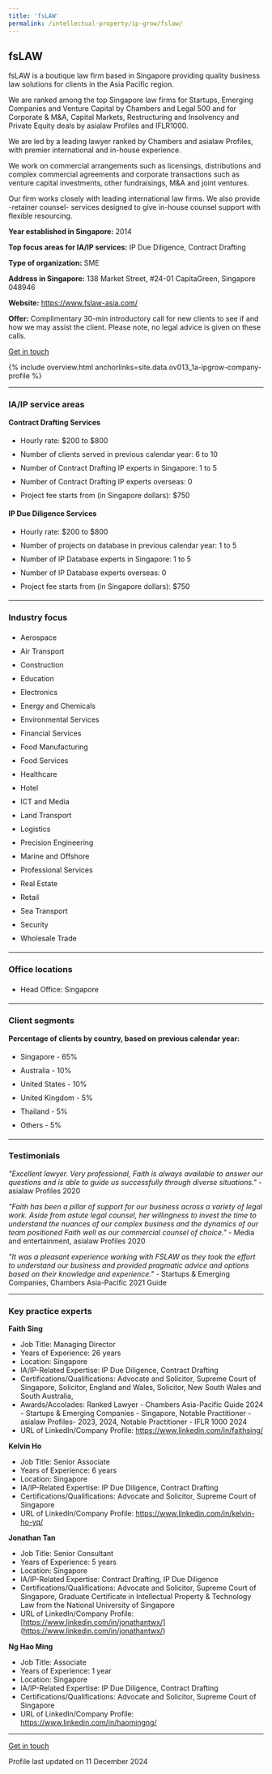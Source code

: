 ```yaml
---
title: 'fsLAW'
permalink: /intellectual-property/ip-grow/fslaw/
---
```


## fsLAW

fsLAW is a boutique law firm based in Singapore providing quality business law solutions for clients in the Asia Pacific region.

We are ranked among the top Singapore law firms for Startups, Emerging Companies and Venture Capital by Chambers and Legal 500 and for Corporate & M&A, Capital Markets, Restructuring and Insolvency and Private Equity deals by asialaw Profiles and IFLR1000.

We are led by a leading lawyer ranked by Chambers and asialaw Profiles, with premier international and in-house experience.

We work on commercial arrangements such as licensings, distributions and complex commercial agreements and corporate transactions such as venture capital investments, other fundraisings, M&A and joint ventures.

Our firm works closely with leading international law firms. We also provide -retainer counsel- services designed to give in-house counsel support with flexible resourcing.

<b>Year established in Singapore:</b> 2014

<b>Top focus areas for IA/IP services:</b> IP Due Diligence, Contract Drafting

<b>Type of organization:</b> SME

<b>Address in Singapore:</b> 138 Market Street, #24-01 CapitaGreen, Singapore 048946

<b>Website:</b> <a href='https://www.fslaw-asia.com/'>https://www.fslaw-asia.com/</a>

<b>Offer:</b> Complimentary 30-min introductory call for new clients to see if and how we may assist the client. Please note, no legal advice is given on these calls.

<a class='btn' href='https://form.gov.sg/67565a125552d17a8f18542e' target='_blank' rel='noopener'>Get in touch</a>

{% include overview.html anchorlinks=site.data.ov013_1a-ipgrow-company-profile %}

---
<a name='ip-related-service-areas'></a>
### IA/IP service areas

**Contract Drafting Services**

<ul>
<li style='line-height: 27px; margin: 0px 0px !important'>Hourly rate:  $200 to $800</li>
<li style='line-height: 27px; margin: 0px 0px !important'>Number of clients served in previous calendar year: 6 to 10</li>
<li style='line-height: 27px; margin: 0px 0px !important'>Number of Contract Drafting IP experts in Singapore: 1 to 5</li>
<li style='line-height: 27px; margin: 0px 0px !important'>Number of Contract Drafting IP experts overseas: 0</li>
<li style='line-height: 27px; margin: 0px 0px !important'>Project fee starts from (in Singapore dollars): $750</li>
</ul>

**IP Due Diligence Services**

<ul>
<li style='line-height: 27px; margin: 0px 0px !important'>Hourly rate:  $200 to $800</li>
<li style='line-height: 27px; margin: 0px 0px !important'>Number of projects on database in previous calendar year: 1 to 5</li>
<li style='line-height: 27px; margin: 0px 0px !important'>Number of IP Database experts in Singapore: 1 to 5</li>
<li style='line-height: 27px; margin: 0px 0px !important'>Number of IP Database experts overseas: 0</li>
<li style='line-height: 27px; margin: 0px 0px !important'>Project fee starts from (in Singapore dollars):  $750</li>
</ul>

---
<a name='industry-focus'></a>
### Industry focus

<ul><li style='line-height: 27px; margin: 0px 0px !important'> Aerospace</li><li style='line-height: 27px; margin: 0px 0px !important'>Air Transport</li><li style='line-height: 27px; margin: 0px 0px !important'>Construction</li><li style='line-height: 27px; margin: 0px 0px !important'>Education</li><li style='line-height: 27px; margin: 0px 0px !important'>Electronics</li><li style='line-height: 27px; margin: 0px 0px !important'>Energy and Chemicals</li><li style='line-height: 27px; margin: 0px 0px !important'>Environmental Services</li><li style='line-height: 27px; margin: 0px 0px !important'>Financial Services</li><li style='line-height: 27px; margin: 0px 0px !important'>Food Manufacturing</li><li style='line-height: 27px; margin: 0px 0px !important'>Food Services</li><li style='line-height: 27px; margin: 0px 0px !important'>Healthcare</li><li style='line-height: 27px; margin: 0px 0px !important'>Hotel</li><li style='line-height: 27px; margin: 0px 0px !important'>ICT and Media</li><li style='line-height: 27px; margin: 0px 0px !important'>Land Transport</li><li style='line-height: 27px; margin: 0px 0px !important'>Logistics</li><li style='line-height: 27px; margin: 0px 0px !important'>Precision Engineering</li><li style='line-height: 27px; margin: 0px 0px !important'>Marine and Offshore</li><li style='line-height: 27px; margin: 0px 0px !important'>Professional Services</li><li style='line-height: 27px; margin: 0px 0px !important'>Real Estate</li><li style='line-height: 27px; margin: 0px 0px !important'>Retail</li><li style='line-height: 27px; margin: 0px 0px !important'>Sea Transport</li><li style='line-height: 27px; margin: 0px 0px !important'>Security</li><li style='line-height: 27px; margin: 0px 0px !important'>Wholesale Trade</li></ul>

---
<a name='office-locations'></a>
### Office locations

<ul><li style='line-height: 27px; margin: 0px 0px !important'> Head Office: Singapore</li></ul>

---
<a name='client-segments'></a>
### Client segments

**Percentage of clients by country, based on previous calendar year:**

<ul><li style='line-height: 27px; margin: 0px 0px !important'> Singapore - 65%</li><li style='line-height: 27px; margin: 0px 0px !important'>Australia - 10%</li><li style='line-height: 27px; margin: 0px 0px !important'>United States - 10%</li><li style='line-height: 27px; margin: 0px 0px !important'>United Kingdom - 5%</li><li style='line-height: 27px; margin: 0px 0px !important'>Thailand - 5%</li><li style='line-height: 27px; margin: 0px 0px !important'>Others - 5%</li></ul>

---
<a name='testimonials'></a>
### Testimonials

*"Excellent lawyer. Very professional, Faith is always available to answer our questions and is able to guide us successfully through diverse situations."* - asialaw Profiles 2020

*"Faith has been a pillar of support for our business across a variety of legal work. Aside from astute legal counsel, her willingness to invest the time to understand the nuances of our complex business and the dynamics of our team positioned Faith well as our commercial counsel of choice."* - Media and entertainment, asialaw Profiles 2020

*"It was a pleasant experience working with FSLAW as they took the effort to understand our business and provided pragmatic advice and options based on their knowledge and experience."* - Startups & Emerging Companies, Chambers Asia-Pacific 2021 Guide




---
<a name='key-practice-experts'></a>
### Key practice experts

**Faith Sing**

- Job Title: Managing Director
- Years of Experience: 26 years
- Location: Singapore
- IA/IP-Related Expertise: IP Due Diligence, Contract Drafting
- Certifications/Qualifications: Advocate and Solicitor, Supreme Court of Singapore, Solicitor, England and Wales, Solicitor, New South Wales and South Australia, 
- Awards/Accolades: Ranked Lawyer - Chambers Asia-Pacific Guide 2024 - Startups & Emerging Companies - Singapore, Notable Practitioner - asialaw Profiles- 2023, 2024, Notable Practitioner - IFLR 1000 2024
- URL of LinkedIn/Company Profile: <a href="https://www.linkedin.com/in/faithsing/" target="_blank" rel="noopener">https://www.linkedin.com/in/faithsing/</a>

**Kelvin Ho**
- Job Title: Senior Associate
- Years of Experience: 6 years
- Location: Singapore
- IA/IP-Related Expertise: IP Due Diligence, Contract Drafting
- Certifications/Qualifications: Advocate and Solicitor, Supreme Court of Singapore
- URL of LinkedIn/Company Profile: 
<a href="https://www.linkedin.com/in/kelvin-ho-yq/" target="_blank" rel="noopener">https://www.linkedin.com/in/kelvin-ho-yq/</a>  

**Jonathan Tan**

- Job Title: Senior Consultant
- Years of Experience: 5 years
- Location: Singapore
- IA/IP-Related Expertise: Contract Drafting, IP Due Diligence
- Certifications/Qualifications: Advocate and Solicitor, Supreme Court of Singapore, Graduate Certificate in Intellectual Property & Technology Law from the National University of Singapore
- URL of LinkedIn/Company Profile: [https://www.linkedin.com/in/jonathantwx/] (https://www.linkedin.com/in/jonathantwx/)  

**Ng Hao Ming**

- Job Title: Associate
- Years of Experience: 1 year
- Location: Singapore
- IA/IP-Related Expertise: IP Due Diligence, Contract Drafting
- Certifications/Qualifications: Advocate and Solicitor, Supreme Court of Singapore
- URL of LinkedIn/Company Profile: 
<a href="https:// www.linkedin.com/in/haomingng/" target="_blank" rel="noopener">https://www.linkedin.com/in/haomingng/</a>  


---
<p>
<a class='btn' href='https://form.gov.sg/67565a125552d17a8f18542e' target='_blank' rel='noopener'>Get in touch</a>
</p>
Profile last updated on 11 December 2024
